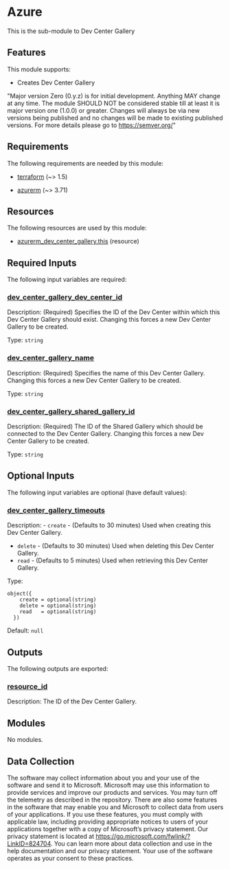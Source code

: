 <!-- BEGIN_TF_DOCS -->
# Azure

This is the sub-module to Dev Center Gallery

## Features

This module supports:

- Creates Dev Center Gallery

"Major version Zero (0.y.z) is for initial development. Anything MAY change at any time. The module SHOULD NOT be considered stable till at least it is major version one (1.0.0) or greater. Changes will always be via new versions being published and no changes will be made to existing published versions. For more details please go to <https://semver.org/>"

<!-- markdownlint-disable MD033 -->
## Requirements

The following requirements are needed by this module:

- <a name="requirement_terraform"></a> [terraform](#requirement\_terraform) (~> 1.5)

- <a name="requirement_azurerm"></a> [azurerm](#requirement\_azurerm) (~> 3.71)

## Resources

The following resources are used by this module:

- [azurerm_dev_center_gallery.this](https://registry.terraform.io/providers/hashicorp/azurerm/latest/docs/resources/dev_center_gallery) (resource)

<!-- markdownlint-disable MD013 -->
## Required Inputs

The following input variables are required:

### <a name="input_dev_center_gallery_dev_center_id"></a> [dev\_center\_gallery\_dev\_center\_id](#input\_dev\_center\_gallery\_dev\_center\_id)

Description: (Required) Specifies the ID of the Dev Center within which this Dev Center Gallery should exist. Changing this forces a new Dev Center Gallery to be created.

Type: `string`

### <a name="input_dev_center_gallery_name"></a> [dev\_center\_gallery\_name](#input\_dev\_center\_gallery\_name)

Description: (Required) Specifies the name of this Dev Center Gallery. Changing this forces a new Dev Center Gallery to be created.

Type: `string`

### <a name="input_dev_center_gallery_shared_gallery_id"></a> [dev\_center\_gallery\_shared\_gallery\_id](#input\_dev\_center\_gallery\_shared\_gallery\_id)

Description: (Required) The ID of the Shared Gallery which should be connected to the Dev Center Gallery. Changing this forces a new Dev Center Gallery to be created.

Type: `string`

## Optional Inputs

The following input variables are optional (have default values):

### <a name="input_dev_center_gallery_timeouts"></a> [dev\_center\_gallery\_timeouts](#input\_dev\_center\_gallery\_timeouts)

Description: - `create` - (Defaults to 30 minutes) Used when creating this Dev Center Gallery.
- `delete` - (Defaults to 30 minutes) Used when deleting this Dev Center Gallery.
- `read` - (Defaults to 5 minutes) Used when retrieving this Dev Center Gallery.

Type:

```hcl
object({
    create = optional(string)
    delete = optional(string)
    read   = optional(string)
  })
```

Default: `null`

## Outputs

The following outputs are exported:

### <a name="output_resource_id"></a> [resource\_id](#output\_resource\_id)

Description: The ID of the Dev Center Gallery.

## Modules

No modules.

<!-- markdownlint-disable-next-line MD041 -->
## Data Collection

The software may collect information about you and your use of the software and send it to Microsoft. Microsoft may use this information to provide services and improve our products and services. You may turn off the telemetry as described in the repository. There are also some features in the software that may enable you and Microsoft to collect data from users of your applications. If you use these features, you must comply with applicable law, including providing appropriate notices to users of your applications together with a copy of Microsoft’s privacy statement. Our privacy statement is located at <https://go.microsoft.com/fwlink/?LinkID=824704>. You can learn more about data collection and use in the help documentation and our privacy statement. Your use of the software operates as your consent to these practices.
<!-- END_TF_DOCS -->
